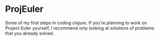 # ProjEuler
Some of my first steps in coding clojure. If you're planning to work on Project Euler yourself, I recommend only looking at solutions of problems that you already solved.
